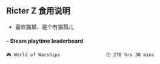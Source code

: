 ## Ricter Z 食用说明
- 喜欢猫猫，是个冇猫孤儿

<!-- steam-box start -->
#### - Steam playtime leaderboard
```text
🎮 World of Warships                 🕘 276 hrs 30 mins
```
<!-- Powered by https://github.com/YouEclipse/steam-box . -->
<!-- steam-box end -->
